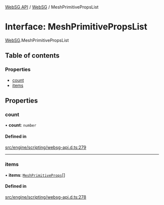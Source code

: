 [WebSG API](../README.md) / [WebSG](../modules/WebSG.md) / MeshPrimitivePropsList

# Interface: MeshPrimitivePropsList

[WebSG](../modules/WebSG.md).MeshPrimitivePropsList

## Table of contents

### Properties

- [count](WebSG.MeshPrimitivePropsList.md#count)
- [items](WebSG.MeshPrimitivePropsList.md#items)

## Properties

### count

• **count**: `number`

#### Defined in

[src/engine/scripting/websg-api.d.ts:279](https://github.com/thirdroom/thirdroom/blob/fe402010/src/engine/scripting/websg-api.d.ts#L279)

___

### items

• **items**: [`MeshPrimitiveProps`](WebSG.MeshPrimitiveProps.md)[]

#### Defined in

[src/engine/scripting/websg-api.d.ts:278](https://github.com/thirdroom/thirdroom/blob/fe402010/src/engine/scripting/websg-api.d.ts#L278)
